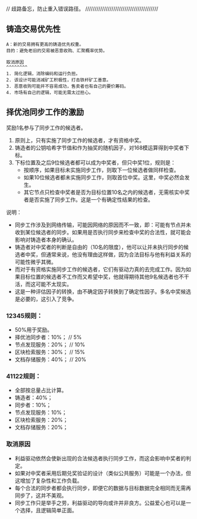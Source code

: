 // 歧路备忘，防止重入错误路径。
///////////////////////////////////////

## 铸造交易优先性

    A：新的交易拥有更高的铸造优先权重。
    目的：避免老旧的交易被恶意收购、汇聚概率优势。

    取消原因
    ^^^^^^^^
    1. 简化逻辑，消除编码和运行负担。
    2. 该设计可能消减矿工积极性，打击铁杆矿工善意。
    3. 恶意收购可能并不容易成功，售卖者也有自己的要价筹码。
    4. 市场有自己的逻辑，可能无需太过担心。



## 择优池同步工作的激励

奖励1名参与了同步工作的候选者。

1. 原则上，只有实施了同步工作的候选者，才有资格中奖。
2. 铸造者的公钥哈希字节值和作为抽奖的随机因子，对168模运算得到中奖者下标。
3. 下标位置及之后9位候选者都可以成为中奖者，但只中奖1位，规则是：
    - 按顺序，如果目标未实施同步工作，则取下一位候选者做同样检查。
    - 如果10位候选者都未实施同步工作，则取首位中奖。这里，中奖必然会发生。
    - 其它节点只检查中奖者是否为目标位置10名之内的候选者，无需核实中奖者是否实施了同步工作。这是一个有确定性结果的检查。

说明：
- 同步工作涉及到网络传输，可能因网络的原因而不一致，即：可能有节点并未收到某位候选者的同步。如果用是否执行同步来检查中奖的合法性，就可能会影响对铸造者本身的确认。
- 铸造者对中奖者的判断是自由的（10名的限度），他可以让并未执行同步的候选者中奖，但通常来说，他没有理由这样做，因为合法目标与他有利益关系的可能性微乎其微。
- 而对于有资格实施同步工作的候选者，它们有驱动力真的去完成工作。因为如果目标位置的候选者不工作而又希望中奖，他就得期待其他9名候选者也不干活，而这可能不太现实。
- 这是一种评估因子的转换，由不确定因子转换到了确定性因子。多名中奖候选是必要的，这引入了竞争。


### 12345规则：

- 50%用于奖励。
- 择优池同步者：10%；  // 5%
- 节点发现服务：20%；  // 10%
- 区块检索服务：30%；  // 15%
- 文档存储服务：40%；  // 20%

### 41122规则：

- 全部按总量占比计算。
- 铸造者：40%；
- 同步者：10%；
- 节点发现服务：10%；
- 区块检索服务：20%；
- 文档存储服务：20%；


### 取消原因

- 利益驱动依然会使新出现的合法候选者执行同步工作，而这会影响中奖者的判定。
- 如果对中奖者采用后期兑奖验证的设计（类似公共服务）可能是一个办法，但这增加了复杂性和工作负载。
- 每个合法的同步者都会执行同步，即便它的数据与目标数据完全相同而无需再同步了，这并不美观。
- 同步工作只是举手之劳，利益驱动的导向或许并非良方。公益爱心也可以是一个选择，且逻辑简单正面。
